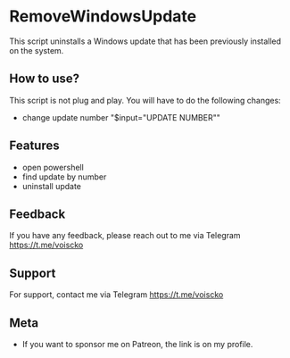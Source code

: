 
# RemoveWindowsUpdate

This script uninstalls a Windows update that has been previously installed on the system.



## How to use?

This script is not plug and play. You will have to do the following changes:

- change update number "$input="UPDATE NUMBER""


## Features

- open powershell 
- find update by number
- uninstall update





## Feedback

If you have any feedback, please reach out to me via Telegram https://t.me/voiscko






## Support

For support, contact me via Telegram https://t.me/voiscko


## Meta


- If you want to sponsor me on Patreon, the link is on my profile.


